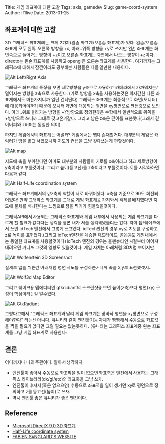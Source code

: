 Title: 게임 좌표계에 대한 고찰
Tags: axis, gamedev
Slug: game-coord-system
Author: if1live
Date: 2013-01-25

## 좌표계에 대한 고찰

3D 그래픽스 좌표계에는 크게 2가지(왼손 좌표계/오른손 좌표계)가 있다.
왼손/오른손 좌표계 모두 왼쪽..오른쪽 방향을 +x, 아래..위쪽 방향을 +y로 쓰지만 왼손 좌표계는 화면속으로 들어가는 방향이 +z이고 오른손 좌표계는 화면에서 나오는 방향이 +z이다.
directx는 왼손 좌표계를 사용하고 opengl은 오른손 좌표계를 사용한다. 여기까지는 그래픽스에 대해서 잠깐이라도 공부해본 사람들은 다들 알만한 내용이다.

![Alt Left/Right Axis]({filename}../static/game-coord-system/leftrght.gif)

그래픽스 좌표계의 특징을 보면 세로방향을 y축으로 사용하고 카메라에서 가까워지는/멀어지는 방향을 z축으로 사용한다. (가로 방향을 x축을 사용하는것은 어지간한 다른 좌표계에서도 마찬가지니까 일단 건너뛴다) 그래픽스 좌표계는 최종적으로 화면(모니터)에 대응되어야하기 때문에 모니터 화면에 대응되는 평면을 xy평면으로 만든것으로 보인다. 아래..위로 올라가는 방향을 +Y방향으로 정의한것은 수학에서 일반적으로 위쪽을 +방향으로 쓰니까 그대로 갖고온거같다. 그리고 남은 z축은 깊이를 표현햇다(그래서 깊이버퍼와 z버퍼는 동일한 의미)

하지만 게임에서의 좌표계는 어떨까? 게임에서는 맵이 존재할거다. 대부분의 게임은 캐릭터가 땅을 밟고 서있으니까 지도의 컨셉을 그냥 갖다쓰는게 편할것이다.

![Alt map]({filename}../static/game-coord-system/Census_Bureau_map_of_New_Brunswick,_New_Jersey.gif)

지도에 축을 부여한다면 아마도 대부분의 사람들이 가로를 x축이라고 하고 세로방향이 y축이라고 부를것이다. 그리고 높이(등고선)를 z축이라고 부를것이다. 이를 시각화하면 다음과 같다.

![Alt Half-Life coordination system]({filename}../static/game-coord-system/Half-Life_coordinate_system.jpg)

그래픽스 좌표계에서의 y/z축의 역할이 서로 바뀌어있다. x축을 기준으로 90도 회전되어있다! 만약 그래픽스 좌표계를 그대로 게임 좌표계로 가져와서 객체를 배치했다면 지도에 물체를 배치한다는 느낌으로 점을 찍기가 힘들었을것이다.


그래픽API에서 사용되는 그래픽스 좌표계와 게임 내부에서 사용되는 게임 좌표계를 다르게 할 필요가 없다라는 생각을 물론 내가 처음 생각해냈을리는 없다. 이미 둠/퀘이크에서 쓰인 idTech 엔진에서 그렇게 쓰고있다. idTech엔진의 경우 xy로 지도를 구성하고 z로 높이를 표현했다.(그리고 idTech엔진을 계승한 하프라이프, 콜옵등도 게임내에서는 동일한 좌표계를 사용할것이다) idTech 엔진의 경우는 울펜슈타인 시절부터 이어져 내려오던 거니까 그것의 영향도 있을것이다. 게임 자체는 아래처럼 3D처럼 보이지만

![Alt Wolfenstein 3D Screenshot]({filename}../static/game-coord-system/wolfenstein4.gif)

실제로 맵을 찍는건 아래처럼 평면 지도를 구성하는거니까 축을 x,y로 표현했겟지..

![Alt Wolf3d Map Editor]({filename}../static/game-coord-system/Wolf3d_episode6_level3.png)

그리고 퀘이크용 맵에디터인 gtkradiant의 스크린샷을 보면 높이(z축)보다 평면(xy) 구성이 핵심이라는걸 알수있다.

![Alt GtkRadiant]({filename}../static/game-coord-system/screenshot_sm.jpg)


그렇다고해서 "그래픽스 좌표계와 달리 게임 좌표계는 땅바닥 평면을 xy평면으로 구성해야한다" 라는건 아니다. 유니티와 같이 엔진툴기능 자체가 빵빵해서 수동으로 좌표값을 찍을 필요가 없다면 그럴 필요는 없는듯하다. (유니티는 그래픽스 좌표계중 왼손 좌표계를 그냥 게임 좌표계로 사용한다)

## 결론
어디까지나 나의 주관이다. 알아서 생각하자
  * 엔진툴이 좋아서 수동으로 좌표찍을 일이 없으면 좌표축은 엔진에서 사용하는 그래픽스 라이브러리(dx/gl/etc)의 좌표축을 그냥 쓰자.
  * 엔진툴이 후져서(혹은 없으으면) 수동으로 좌표찍을 일이 생기면 xy로 평면으로 정의하고 z를 등고선(높이)로 쓰자.
  * 역시 엔진툴 좋은 유니티가 좋은 엔진이다.

## Reference
  * [Microsoft DirectX 9.0 3D 좌표계](http://telnet.or.kr/directx/graphics/programmingguide/gettingstarted/3dcoordinatesystems/coordinatesystems.htm)
  * [Half-Life coordinate system](http://www.hhg-clan.de/hlae/wiki/index.php?title=Half-Life_coordinate_system)
  * [FABIEN SANGLARD'S WEBSITE](http://fabiensanglard.net/quake2/)
